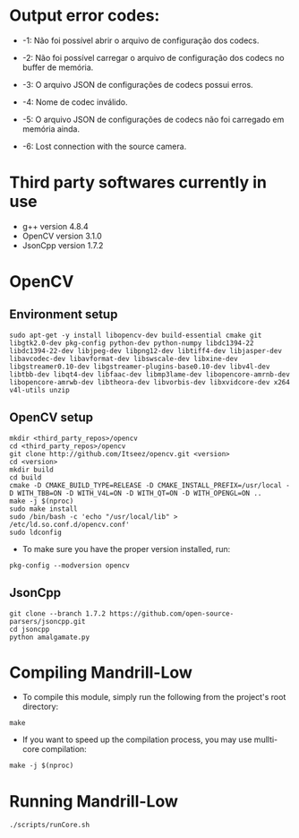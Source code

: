# Output error codes:
* -1: Não foi possível abrir o arquivo de configuração dos codecs.

* -2: Não foi possível carregar o arquivo de configuração dos codecs no buffer de memória.

* -3: O arquivo JSON de configurações de codecs possui erros.

* -4: Nome de codec inválido.

* -5: O arquivo JSON de configurações de codecs não foi carregado em memória ainda.

* -6: Lost connection with the source camera.

# Third party softwares currently in use
* g++ version 4.8.4
* OpenCV version 3.1.0
* JsonCpp version 1.7.2

# OpenCV
## Environment setup
```
sudo apt-get -y install libopencv-dev build-essential cmake git libgtk2.0-dev pkg-config python-dev python-numpy libdc1394-22 libdc1394-22-dev libjpeg-dev libpng12-dev libtiff4-dev libjasper-dev libavcodec-dev libavformat-dev libswscale-dev libxine-dev libgstreamer0.10-dev libgstreamer-plugins-base0.10-dev libv4l-dev libtbb-dev libqt4-dev libfaac-dev libmp3lame-dev libopencore-amrnb-dev libopencore-amrwb-dev libtheora-dev libvorbis-dev libxvidcore-dev x264 v4l-utils unzip
```
## OpenCV setup
```
mkdir <third_party_repos>/opencv
cd <third_party_repos>/opencv
git clone http://github.com/Itseez/opencv.git <version>
cd <version>
mkdir build
cd build
cmake -D CMAKE_BUILD_TYPE=RELEASE -D CMAKE_INSTALL_PREFIX=/usr/local -D WITH_TBB=ON -D WITH_V4L=ON -D WITH_QT=ON -D WITH_OPENGL=ON ..
make -j $(nproc)
sudo make install
sudo /bin/bash -c 'echo "/usr/local/lib" > /etc/ld.so.conf.d/opencv.conf'
sudo ldconfig
```

* To make sure you have the proper version installed, run:
```
pkg-config --modversion opencv
```

## JsonCpp
```
git clone --branch 1.7.2 https://github.com/open-source-parsers/jsoncpp.git
cd jsoncpp
python amalgamate.py
```

# Compiling Mandrill-Low
* To compile this module, simply run the following from the project's root directory:
```
make
```

* If you want to speed up the compilation process, you may use mullti-core compilation:
```
make -j $(nproc)
```

# Running Mandrill-Low
```
./scripts/runCore.sh
```
